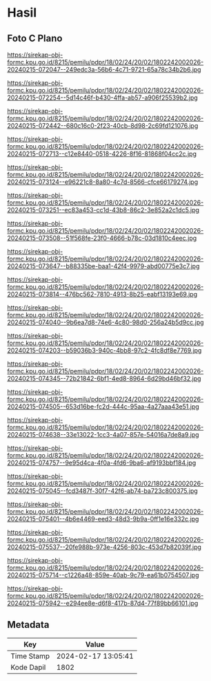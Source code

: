 # Hasil

## Foto C Plano

https://sirekap-obj-formc.kpu.go.id/8215/pemilu/pdpr/18/02/24/20/02/1802242002026-20240215-072047--249edc3a-56b6-4c71-9721-65a78c34b2b6.jpg

https://sirekap-obj-formc.kpu.go.id/8215/pemilu/pdpr/18/02/24/20/02/1802242002026-20240215-072254--5d14c46f-b430-4ffa-ab57-a906f25539b2.jpg

https://sirekap-obj-formc.kpu.go.id/8215/pemilu/pdpr/18/02/24/20/02/1802242002026-20240215-072442--680c16c0-2f23-40cb-8d98-2c69fd121076.jpg

https://sirekap-obj-formc.kpu.go.id/8215/pemilu/pdpr/18/02/24/20/02/1802242002026-20240215-072713--c12e8440-0518-4226-8f16-81868f04cc2c.jpg

https://sirekap-obj-formc.kpu.go.id/8215/pemilu/pdpr/18/02/24/20/02/1802242002026-20240215-073124--e96221c8-8a80-4c7d-8566-cfce66179274.jpg

https://sirekap-obj-formc.kpu.go.id/8215/pemilu/pdpr/18/02/24/20/02/1802242002026-20240215-073251--ec83a453-cc1d-43b8-86c2-3e852a2c1dc5.jpg

https://sirekap-obj-formc.kpu.go.id/8215/pemilu/pdpr/18/02/24/20/02/1802242002026-20240215-073508--51f568fe-23f0-4666-b78c-03d1810c4eec.jpg

https://sirekap-obj-formc.kpu.go.id/8215/pemilu/pdpr/18/02/24/20/02/1802242002026-20240215-073647--b88335be-baa1-42f4-9979-abd00775e3c7.jpg

https://sirekap-obj-formc.kpu.go.id/8215/pemilu/pdpr/18/02/24/20/02/1802242002026-20240215-073814--476bc562-7810-4913-8b25-eabf13193e69.jpg

https://sirekap-obj-formc.kpu.go.id/8215/pemilu/pdpr/18/02/24/20/02/1802242002026-20240215-074040--9b6ea7d8-74e6-4c80-98d0-256a24b5d9cc.jpg

https://sirekap-obj-formc.kpu.go.id/8215/pemilu/pdpr/18/02/24/20/02/1802242002026-20240215-074203--b59036b3-940c-4bb8-97c2-4fc8df8e7769.jpg

https://sirekap-obj-formc.kpu.go.id/8215/pemilu/pdpr/18/02/24/20/02/1802242002026-20240215-074345--72b21842-6bf1-4ed8-8964-6d29bd46bf32.jpg

https://sirekap-obj-formc.kpu.go.id/8215/pemilu/pdpr/18/02/24/20/02/1802242002026-20240215-074505--653d16be-fc2d-444c-95aa-4a27aaa43e51.jpg

https://sirekap-obj-formc.kpu.go.id/8215/pemilu/pdpr/18/02/24/20/02/1802242002026-20240215-074638--33e13022-1cc3-4a07-857e-54016a7de8a9.jpg

https://sirekap-obj-formc.kpu.go.id/8215/pemilu/pdpr/18/02/24/20/02/1802242002026-20240215-074757--9e95d4ca-4f0a-4fd6-9ba6-af9193bbf184.jpg

https://sirekap-obj-formc.kpu.go.id/8215/pemilu/pdpr/18/02/24/20/02/1802242002026-20240215-075045--fcd3487f-30f7-42f6-ab74-ba723c800375.jpg

https://sirekap-obj-formc.kpu.go.id/8215/pemilu/pdpr/18/02/24/20/02/1802242002026-20240215-075401--4b6e4469-eed3-48d3-9b9a-0ff1e16e332c.jpg

https://sirekap-obj-formc.kpu.go.id/8215/pemilu/pdpr/18/02/24/20/02/1802242002026-20240215-075537--20fe988b-973e-4256-803c-453d7b82039f.jpg

https://sirekap-obj-formc.kpu.go.id/8215/pemilu/pdpr/18/02/24/20/02/1802242002026-20240215-075714--c1226a48-859e-40ab-9c79-ea61b0754507.jpg

https://sirekap-obj-formc.kpu.go.id/8215/pemilu/pdpr/18/02/24/20/02/1802242002026-20240215-075942--e294ee8e-d6f8-417b-87d4-77f89bb66101.jpg


## Metadata

| Key        | Value               |
| ---------- | ------------------- |
| Time Stamp | 2024-02-17 13:05:41 |
| Kode Dapil | 1802                |




